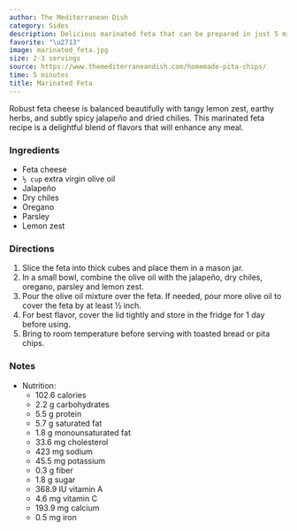 ```yaml
---
author: The Mediterranean Dish
category: Sides
description: Delicious marinated feta that can be prepared in just 5 minutes.
favorite: "\u2713"
image: marinated_feta.jpg
size: 2-3 servings
source: https://www.themediterraneandish.com/homemade-pita-chips/
time: 5 minutes
title: Marinated Feta
---
```


Robust feta cheese is balanced beautifully with tangy lemon zest, earthy herbs, and subtly spicy jalapeño and dried chilies. This marinated feta recipe is a delightful blend of flavors that will enhance any meal.

### Ingredients

* Feta cheese
* `½ cup` extra virgin olive oil
* Jalapeño
* Dry chiles
* Oregano
* Parsley
* Lemon zest

### Directions

1. Slice the feta into thick cubes and place them in a mason jar.
2. In a small bowl, combine the olive oil with the jalapeño, dry chiles, oregano, parsley and lemon zest.
3. Pour the olive oil mixture over the feta. If needed, pour more olive oil to cover the feta by at least ½ inch.
4. For best flavor, cover the lid tightly and store in the fridge for 1 day before using.
5. Bring to room temperature before serving with toasted bread or pita chips.

### Notes

- Nutrition:
  - 102.6 calories
  - 2.2 g carbohydrates
  - 5.5 g protein
  - 5.7 g saturated fat
  - 1.8 g monounsaturated fat
  - 33.6 mg cholesterol
  - 423 mg sodium
  - 45.5 mg potassium
  - 0.3 g fiber
  - 1.8 g sugar
  - 368.9 IU vitamin A
  - 4.6 mg vitamin C
  - 193.9 mg calcium
  - 0.5 mg iron